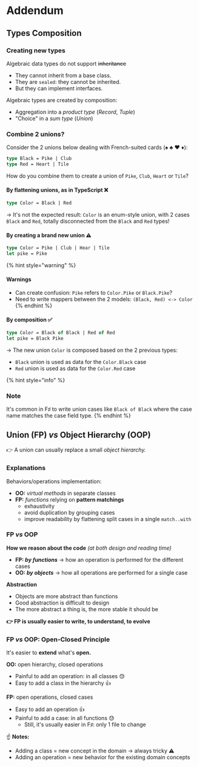 # Addendum

## Types Composition

### Creating new types

Algebraic data types do not support ~~inheritance~~

* They cannot inherit from a base class.
* They are `sealed`: they cannot be inherited.
* But they can implement interfaces.

Algebraic types are created by composition:

* Aggregation into a _product type_ (_Record_, _Tuple_)
* "Choice" in a _sum type_ (_Union_)

### Combine 2 unions?

Consider the 2 unions below dealing with French-suited cards (♠ ♣ ♥ ♦):

```fsharp
type Black = Pike | Club
type Red = Heart | Tile
```

How do you combine them to create a union of `Pike`, `Club`, `Heart` or `Tile`?

#### By flattening unions, as in TypeScript ❌

```fsharp
type Color = Black | Red
```

→ It's not the expected result: `Color` is an enum-style union, with 2 cases `Black` and `Red`, totally disconnected from the `Black` and `Red` types!

#### By creating a brand new union ⚠️

```fsharp
type Color = Pike | Club | Hear | Tile
let pike = Pike
```

{% hint style="warning" %}
#### Warnings

* Can create confusion: `Pike` refers to `Color.Pike` or `Black.Pike`?
* Need to write mappers between the 2 models: `(Black, Red) <-> Color`
{% endhint %}

#### By composition ✅

```fsharp
type Color = Black of Black | Red of Red
let pike = Black Pike
```

→  The new union `Color` is composed based on the 2 previous types:

* `Black` union is used as data for the `Color.Black` case
* `Red` union is used as data for the `Color.Red` case

{% hint style="info" %}
### Note

It's common in F♯ to write union cases like `Black of Black` where the case name matches the case field type.
{% endhint %}

## Union (FP) _vs_ Object Hierarchy (OOP)

👉 A union can usually replace a small _object hierarchy._

### Explanations

Behaviors/operations implementation:

* **OO:** _virtual methods_ in separate classes
* **FP:** _functions_ relying on **pattern matchings**
  * exhaustivity
  * avoid duplication by grouping cases
  * improve readability by flattening split cases in a single `match..with`

### FP _vs_ OOP

**How we reason about the code** _(at both design and reading time)_

* **FP: _by functions_** → how an operation is performed for the different cases
* **OO: _by objects_** → how all operations are performed for a single case

**Abstraction**

* Objects are more abstract than functions
* Good abstraction is difficult to design
* The more abstract a thing is, the more stable it should be

**👉 FP is usually easier to write, to understand, to evolve**

### FP _vs_ OOP: Open-Closed Principle

It's easier to **extend** what's **open.**

**OO:** open hierarchy, closed operations

* Painful to add an operation: in all classes 😓
* Easy to add a class in the hierarchy 👍

**FP:** open operations, closed cases

* Easy to add an operation 👍
* Painful to add a case: in all functions 😓
  * Still, it's usually easier in F♯: only 1 file to change

☝️ **Notes:**

* Adding a class = new concept in the domain → always tricky ⚠️
* Adding an operation = new behavior for the existing domain concepts
